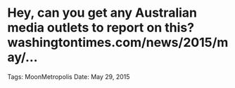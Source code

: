 # Hey, can you get any Australian media outlets to report on this? washingtontimes.com/news/2015/may/…

Tags: MoonMetropolis
Date: May 29, 2015